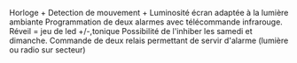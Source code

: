 Horloge + Detection de mouvement + Luminosité écran adaptée à la lumière ambiante
Programmation de deux alarmes avec télécommande infrarouge.
Réveil = jeu de led +/-,tonique
Possibilité de l'inhiber les samedi et dimanche.
Commande de deux relais permettant de servir d'alarme (lumière ou radio sur secteur)

